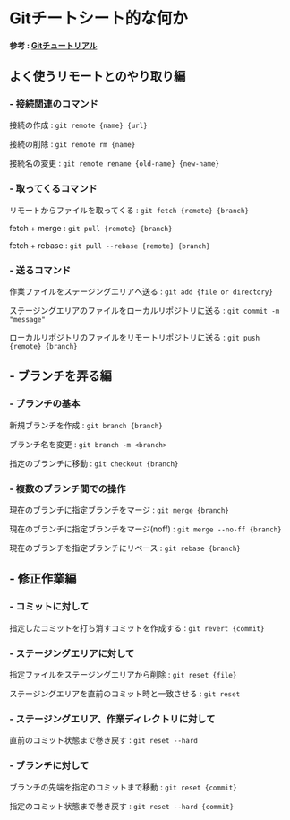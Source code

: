 # Gitチートシート的な何か
#### 参考 : [Gitチュートリアル](https://www.atlassian.com/ja/git)

## よく使うリモートとのやり取り編

### - 接続関連のコマンド
接続の作成
: `git remote {name} {url}`

接続の削除
: `git remote rm {name}`

接続名の変更
: `git remote rename {old-name} {new-name}`

### - 取ってくるコマンド
リモートからファイルを取ってくる
: `git fetch {remote} {branch}`

fetch + merge
: `git pull {remote} {branch}`

fetch + rebase
: `git pull --rebase {remote} {branch}`

### - 送るコマンド
作業ファイルをステージングエリアへ送る
: `git add {file or directory}`

ステージングエリアのファイルをローカルリポジトリに送る
: `git commit -m "message"`

ローカルリポジトリのファイルをリモートリポジトリに送る
: `git push {remote} {branch}`

## - ブランチを弄る編

### - ブランチの基本
新規ブランチを作成
: `git branch {branch}`

ブランチ名を変更
: `git branch -m <branch>`

指定のブランチに移動
: `git checkout {branch}`

### - 複数のブランチ間での操作
現在のブランチに指定ブランチをマージ
: `git merge {branch}`

現在のブランチに指定ブランチをマージ(noff)
: `git merge --no-ff {branch}`

現在のブランチを指定ブランチにリベース
: `git rebase {branch}`

## - 修正作業編
### - コミットに対して
指定したコミットを打ち消すコミットを作成する
: `git revert {commit}`
### - ステージングエリアに対して
指定ファイルをステージングエリアから削除
: `git reset {file}`

ステージングエリアを直前のコミット時と一致させる
: `git reset`

### - ステージングエリア、作業ディレクトリに対して
直前のコミット状態まで巻き戻す
: `git reset --hard`

### - ブランチに対して
ブランチの先端を指定のコミットまで移動
: `git reset {commit}`

指定のコミット状態まで巻き戻す
: `git reset --hard {commit}`
